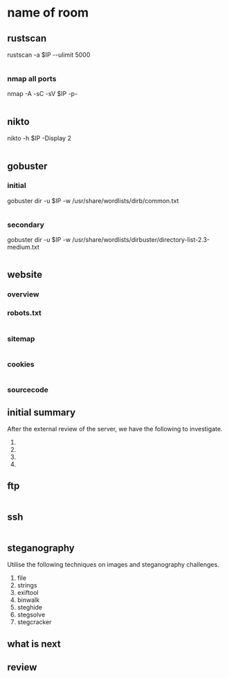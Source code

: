 # name of room

## rustscan
rustscan -a $IP --ulimit 5000
```shell

```
### nmap all ports
nmap -A -sC -sV $IP -p-
```shell

```
## nikto
nikto -h $IP -Display 2
```shell

```
## gobuster
### initial
gobuster dir -u $IP -w /usr/share/wordlists/dirb/common.txt
```shell

```
### secondary
gobuster dir -u $IP -w /usr/share/wordlists/dirbuster/directory-list-2.3-medium.txt
```shell

```
## website

### overview

### robots.txt

```shell

```
### sitemap

```shell

```
### cookies

```shell

```
### sourcecode

## initial summary
After the external review of the server, we have the following to investigate.

1.
1.
1.
1.


## ftp
```shell

```
## ssh
``` shell

```
## steganography

Utilise the following techniques on images and steganography challenges.

1. file
1. strings
1. exiftool
1. binwalk
1. steghide
1. stegsolve
1. stegcracker

## what is next


## review 
